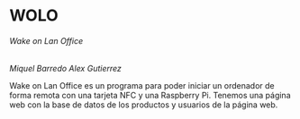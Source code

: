 # WOLO
###### Wake on Lan Office

*Miquel Barredo*
*Alex Gutierrez*

Wake on Lan Office es un programa para poder iniciar un ordenador de forma remota con una tarjeta NFC y una Raspberry Pi.
Tenemos una página web con la base de datos de los productos y usuarios de la página web. 
